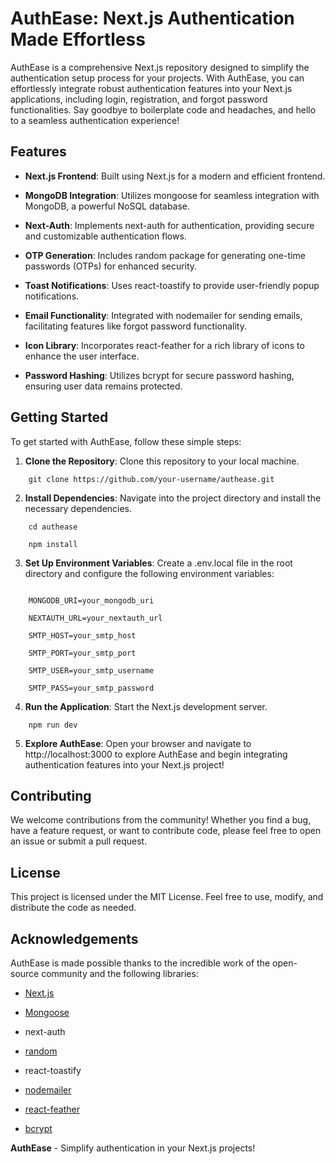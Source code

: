 # AuthEase: Next.js Authentication Made Effortless

AuthEase is a comprehensive Next.js repository designed to simplify the
authentication setup process for your projects. With AuthEase, you can
effortlessly integrate robust authentication features into your Next.js
applications, including login, registration, and forgot password
functionalities. Say goodbye to boilerplate code and headaches, and
hello to a seamless authentication experience!

## Features

- **Next.js Frontend**: Built using Next.js for a modern and efficient frontend.

- **MongoDB Integration**: Utilizes mongoose for seamless integration with MongoDB, a powerful NoSQL database.

- **Next-Auth**: Implements next-auth for authentication, providing secure and customizable authentication flows.

- **OTP Generation**: Includes random package for generating one-time passwords (OTPs) for enhanced security.

- **Toast Notifications**: Uses react-toastify to provide user-friendly popup notifications.

- **Email Functionality**: Integrated with nodemailer for sending emails, facilitating features like forgot password functionality.

- **Icon Library**: Incorporates react-feather for a rich library of icons to enhance the user interface.

- **Password Hashing**: Utilizes bcrypt for secure password hashing, ensuring user data remains protected.

## Getting Started

To get started with AuthEase, follow these simple steps:

1.  **Clone the Repository**: Clone this repository to your local machine.

```
    git clone https://github.com/your-username/authease.git
```

2.  **Install Dependencies**: Navigate into the project directory and install the necessary dependencies.

```
    cd authease
```

```
    npm install
```

3.  **Set Up Environment Variables**: Create a .env.local file in the root directory and configure the following environment variables:

```

    MONGODB_URI=your_mongodb_uri

    NEXTAUTH_URL=your_nextauth_url

    SMTP_HOST=your_smtp_host

    SMTP_PORT=your_smtp_port

    SMTP_USER=your_smtp_username

    SMTP_PASS=your_smtp_password
```

4.  **Run the Application**: Start the Next.js development server.

```
    npm run dev
```

5.  **Explore AuthEase**: Open your browser and navigate to http://localhost:3000 to explore AuthEase and begin integrating authentication features into your Next.js project!

## Contributing

We welcome contributions from the community! Whether you find a bug,
have a feature request, or want to contribute code, please feel free to
open an issue or submit a pull request.

## License

This project is licensed under the MIT License. Feel free to use,
modify, and distribute the code as needed.

## Acknowledgements

AuthEase is made possible thanks to the incredible work of the
open-source community and the following libraries:

- [Next.js](https://nextjs.org/)

- [Mongoose](https://mongoosejs.com/)

- next-auth

- [random](https://www.npmjs.com/package/random)

- react-toastify

- [nodemailer](https://nodemailer.com/)

- [react-feather](https://github.com/feathericons/react-feather)

- [bcrypt](https://www.npmjs.com/package/bcrypt)

**AuthEase** - Simplify authentication in your Next.js projects!
